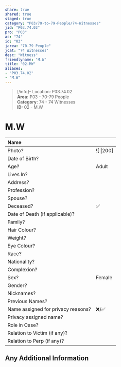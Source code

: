 ```yaml
---  
share: true  
shared: true  
staged: true  
category: "P03/70-to-79-People/74-Witnesses"  
jid: "P03.74.02"  
pro: "P03"  
ac: "74"  
id: "02"  
jarea: "70-79 People"  
jcat: "74 Witnesses"  
desc: "Witness"  
friendlyname: "M.W"  
title: "02-MW"  
aliases:   
- "P03.74.02"  
- "M.W"  
---  
```

>[!info]- Location: P03.74.02  
>**Area:** P03 - 70-79 People  
>**Category:** 74 - 74 Witnesses  
>**ID:** 02 - M.W  
  
# M.W  
  
| Name                               |            |  
|:---------------------------------- |:---------- |  
| Photo?                             | ![  \|200] |  
| Date of Birth?                     |            |  
| Age?                               |  Adult          |  
| Lives In?                          |            |  
| Address?                           |            |  
| Profession?                        |            |  
| Spouse?                            |            |  
| Deceased?                          | ✅      |  
| Date of Death (if applicable)?     |            |  
| Family?                            |            |  
| Hair Colour?                       |            |  
| Weight?                            |            |  
| Eye Colour?                        |            |  
| Race?                              |            |  
| Nationality?                       |            |  
| Complexion?                        |            |  
| Sex?                               | Female           |  
| Gender?                                   |            |  
| Nicknames?                         |            |  
| Previous Names?                    |            |  
| Name assigned for privacy reasons? | ❌/✅      |  
| Privacy assigned name?             |            |  
| Role in Case?                      |            |  
| Relation to Victim (if any)?       |            |  
| Relation to Perp (if any)?         |            |  
  
## Any Additional Information